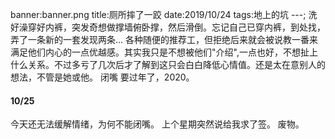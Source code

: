 banner:banner.png
title:厕所摔了一跤
date:2019/10/24
tags:地上的坑
---;
洗好澡穿好内裤，突发奇想做撑墙俯卧撑，然后滑倒。忘记自己已穿内裤，到处找，弄了一条新的一套发现两条...
各种随便的推荐工，但拒绝后来就会被说教一番来满足他们内心的一点优越感。其实我只是不想被他们"介绍",一点也好，不想扯上什么关系。不过多亏了几次后才了解到这只会白白降低心情值。还是太在意别人的想法，不管是她或他。
闭嘴
要过年了，2020。
#### 10/25
今天还无法缓解情绪，为何不能闭嘴。
上个星期突然说给我求了签。
废物。